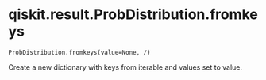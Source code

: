 # qiskit.result.ProbDistribution.fromkeys

`ProbDistribution.fromkeys(value=None, /)`

Create a new dictionary with keys from iterable and values set to value.
